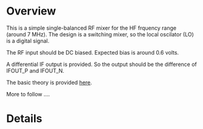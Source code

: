 Overview
========

This is a simple single-balanced RF mixer for the HF frquency range (around
7 MHz). The design is a switching mixer, so the local oscilator (LO) is a 
digital signal.  

The RF input should be DC biased. Expected bias is around 0.6 volts.

A differential IF output is provided.  So the output should be the difference of
IFOUT_P and IFOUT_N.

The basic theory is provided [here](https://en.wikipedia.org/wiki/Frequency_mixer).

More to follow ....

Details 
=======

